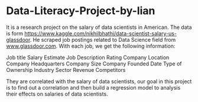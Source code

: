 # Data-Literacy-Project-by-lian

It is a research project on the salary of data scientists in American.
The data is form https://www.kaggle.com/nikhilbhathi/data-scientist-salary-us-glassdoor. He scraped job postings related to Data Science field from www.glassdoor.com.
With each job, we get the following information:

Job title
Salary Estimate
Job Description
Rating
Company
Location
Company Headquarters
Company Size
Company Founded Date
Type of Ownership
Industry
Sector
Revenue
Competitors

They are correlated with the salary of data scientists, our goal in this project is to find out a correlation and then build a regression model to analysis their effects on salaries  of data scientists.
